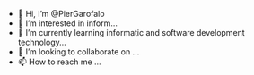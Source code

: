 - 👋 Hi, I’m @PierGarofalo
- 👀 I’m interested in inform...
- 🌱 I’m currently learning informatic and software development technology...
- 💞️ I’m looking to collaborate on ...
- 📫 How to reach me ...

<!---
PierGarofalo/PierGarofalo is a ✨ special ✨ repository because its `README.md` (this file) appears on your GitHub profile.
You can click the Preview link to take a look at your changes.
--->
